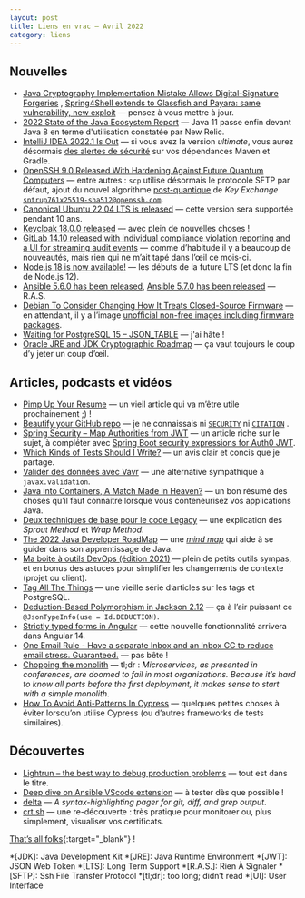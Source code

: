 ```yaml
---
layout: post
title: Liens en vrac — Avril 2022
category: liens
---
```


## Nouvelles

- [Java Cryptography Implementation Mistake Allows Digital-Signature Forgeries](https://www.schneier.com/blog/archives/2022/04/java-cryptography-implementation-mistake-allows-digital-signature-forgeries.html)
  , [Spring4Shell extends to Glassfish and Payara: same vulnerability, new exploit](https://snyk.io/blog/spring4shell-rce-vulnerability-glassfish-payara/)
  — pensez à vous mettre à jour.
- [2022 State of the Java Ecosystem Report](https://newrelic.com/resources/report/2022-state-of-java-ecosystem)
  — Java 11 passe enfin devant Java 8 en terme d'utilisation constatée par New Relic.
- [IntelliJ IDEA 2022.1 Is Out](https://blog.jetbrains.com/idea/2022/04/intellij-idea-2022-1/)
  — si vous avez la version _ultimate_, vous aurez désormais
  [des alertes de sécurité](https://blog.jetbrains.com/idea/2022/04/ensure-greater-software-security-with-package-analysis-by-checkmarx-in-intellij-idea/)
  sur vos dépendances Maven et Gradle.
- [OpenSSH 9.0 Released With Hardening Against Future Quantum Computers](https://www.openssh.com/releasenotes.html#9.0)
  — entre autres : `scp` utilise désormais le protocole SFTP par défaut, ajout du nouvel algorithme
  [post-quantique](https://www.ssi.gouv.fr/publication/migration-vers-la-cryptographie-post-quantique/) de
  _Key Exchange_ [`sntrup761x25519-sha512@openssh.com`](https://eric-diehl.com/openssh-prepares-post-quantum/).
- [Canonical Ubuntu 22.04 LTS is released](https://ubuntu.com/blog/ubuntu-22-04-lts-released)
  — cette version sera supportée pendant 10 ans.
- [Keycloak 18.0.0 released](https://www.keycloak.org/2022/04/keycloak-1800-released)
  — avec plein de nouvelles choses !
- [GitLab 14.10 released with individual compliance violation reporting and a UI for streaming audit events](https://about.gitlab.com/releases/2022/04/22/gitlab-14-10-released/)
  — comme d’habitude il y a beaucoup de nouveautés, mais rien qui ne m’ait tapé dans l’œil ce mois-ci.
- [Node.js 18 is now available!](https://nodejs.org/en/blog/announcements/v18-release-announce/)
  — les débuts de la future LTS (et donc la fin de Node.js 12).
- [Ansible 5.6.0 has been released](https://groups.google.com/g/ansible-announce/c/hbjjROVq5dA),
  [Ansible 5.7.0 has been released](https://groups.google.com/g/ansible-announce/c/-HctLPdjWaM)
  — R.A.S.
- [Debian To Consider Changing How It Treats Closed-Source Firmware](https://www.phoronix.com/scan.php?page=news_item&px=Debian-Considering-Firmware)
  — en attendant, il y a l’image [unofficial non-free images including firmware
  packages](https://cdimage.debian.org/cdimage/unofficial/non-free/cd-including-firmware/).
- [Waiting for PostgreSQL 15 – JSON_TABLE](https://www.depesz.com/2022/04/06/waiting-for-postgresql-15-json_table/)
  — j'ai hâte !
- [Oracle JRE and JDK Cryptographic Roadmap](https://www.java.com/en/jre-jdk-cryptoroadmap.html)
  — ça vaut toujours le coup d’y jeter un coup d’œil.

## Articles, podcasts et vidéos

- [Pimp Up Your Resume](https://www.yegor256.com/2016/03/08/pimp-up-your-resume.html)
  — un vieil article qui va m’être utile prochainement ;) !
- [Beautify your GitHub repo](https://blog.frankel.ch/beautify-github-repo/)
  — je ne connaissais
  ni [`SECURITY`](https://docs.github.com/en/code-security/getting-started/adding-a-security-policy-to-your-repository)
  ni [`CITATION`](https://docs.github.com/en/repositories/managing-your-repositorys-settings-and-features/customizing-your-repository/about-citation-files)
  .
- [Spring Security – Map Authorities from JWT](https://www.baeldung.com/spring-security-map-authorities-jwt)
  — un article riche sur le sujet, à compléter avec [Spring Boot security expressions for Auth0
  JWT](https://www.ivarprudnikov.com/spring-boot-security-expressions-for-auth0-jwt/).
- [Which Kinds of Tests Should I Write?](https://blog.thecodewhisperer.com/permalink/which-kinds-of-tests-should-i-write)
  — un avis clair et concis que je partage.
- [Valider des données avec Vavr](https://blog.ippon.fr/2022/04/15/valider-des-donnees-avec-vavr/)
  — une alternative sympathique à `javax.validation`.
- [Java into Containers, A Match Made in Heaven?](https://inside.java/2022/04/06/java-in-containers/)
  — un bon résumé des choses qu’il faut connaitre lorsque vous conteneurisez vos applications Java.
- [Deux techniques de base pour le code Legacy](https://blog.octo.com/deux-techniques-de-base-pour-le-code-legacy/)
  — une explication des _Sprout Method_ et _Wrap Method_.
- [The 2022 Java Developer RoadMap](https://javarevisited.blogspot.com/2019/10/the-java-developer-roadmap.html)
  — une [_mind map_](https://en.wikipedia.org/wiki/Mind_map) qui aide à se guider dans son apprentissage de Java.
- [Ma boite à outils DevOps (édition 2021)](https://www.damyr.fr/posts/boite-a-outil-devops-2021/)
  — plein de petits outils sympas, et en bonus des astuces pour simplifier les changements de contexte (projet ou
  client).
- [Tag All The Things](https://www.databasesoup.com/2015/01/tag-all-things-part-3.html)
  — une vieille série d’articles sur les tags et PostgreSQL.
- [Deduction-Based Polymorphism in Jackson 2.12](https://www.baeldung.com/jackson-deduction-based-polymorphism)
  — ça à l’air puissant ce `@JsonTypeInfo(use = Id.DEDUCTION)`.
- [Strictly typed forms in Angular](https://blog.ninja-squad.com/2022/04/21/strictly-typed-forms-angular/)
  — cette nouvelle fonctionnalité arrivera dans Angular 14.
- [One Email Rule - Have a separate Inbox and an Inbox CC to reduce email stress. Guaranteed.](https://www.hanselman.com/blog/one-email-rule-have-a-separate-inbox-and-an-inbox-cc-to-reduce-email-stress-guaranteed)
  — pas bête !
- [Chopping the monolith](https://blog.frankel.ch/chopping-monolith/)
  — tl;dr : _Microservices, as presented in conferences, are doomed to fail in most organizations. Because it’s hard to
  know all parts before the first deployment, it makes sense to start with a simple monolith_.
- [How To Avoid Anti-Patterns In Cypress](https://www.javacodegeeks.com/2022/04/how-to-avoid-anti-patterns-in-cypress.html)
  — quelques petites choses à éviter lorsqu’on utilise Cypress (ou d’autres frameworks de tests similaires).

## Découvertes

- [Lightrun – the best way to debug production problems](https://vladmihalcea.com/lightrun-debug-production-problems/)
  — tout est dans le titre.
- [Deep dive on Ansible VScode extension](https://www.ansible.com/blog/deep-dive-on-ansible-vscode-extension)
  — à tester dès que possible !
- [delta](https://github.com/dandavison/delta)
  — _A syntax-highlighting pager for git, diff, and grep output_.
- [crt.sh](https://crt.sh/?q=www.marcwrobel.fr)
  — une re-découverte : très pratique pour monitorer ou, plus simplement, visualiser vos certificats.

[That’s all folks](https://www.youtube.com/watch?v=3wDw-W9S0j4 "Russian Circles - Quartered"){:target="_blank"} !

<!-- prettier-ignore-start -->
*[JDK]: Java Development Kit
*[JRE]: Java Runtime Environment
*[JWT]: JSON Web Token
*[LTS]: Long Term Support
*[R.A.S.]: Rien À Signaler
*[SFTP]: Ssh File Transfer Protocol
*[tl;dr]: too long; didn’t read
*[UI]: User Interface
<!-- prettier-ignore-end -->
